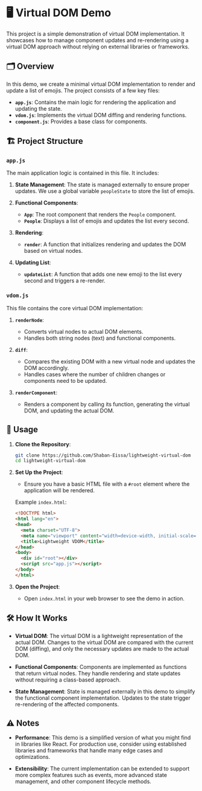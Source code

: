 # 🖥️ Virtual DOM Demo

This project is a simple demonstration of virtual DOM implementation. It showcases how to manage component updates and re-rendering using a virtual DOM approach without relying on external libraries or frameworks.

## 🗂️ Overview

In this demo, we create a minimal virtual DOM implementation to render and update a list of emojis. The project consists of a few key files:

* **`app.js`**: Contains the main logic for rendering the application and updating the state.
* **`vdom.js`**: Implements the virtual DOM diffing and rendering functions.
* **`component.js`**: Provides a base class for components.

## 🏗️ Project Structure

### `app.js`

The main application logic is contained in this file. It includes:

1. **State Management**: The state is managed externally to ensure proper updates. We use a global variable `peopleState` to store the list of emojis.
    
2. **Functional Components**:
    
    * **`App`**: The root component that renders the `People` component.
    * **`People`**: Displays a list of emojis and updates the list every second.
3. **Rendering**:
    
    * **`render`**: A function that initializes rendering and updates the DOM based on virtual nodes.
4. **Updating List**:
    
    * **`updateList`**: A function that adds one new emoji to the list every second and triggers a re-render.

### `vdom.js`

This file contains the core virtual DOM implementation:

1. **`renderNode`**:
    
    * Converts virtual nodes to actual DOM elements.
    * Handles both string nodes (text) and functional components.
2. **`diff`**:
    
    * Compares the existing DOM with a new virtual node and updates the DOM accordingly.
    * Handles cases where the number of children changes or components need to be updated.
3. **`renderComponent`**:
    
    * Renders a component by calling its function, generating the virtual DOM, and updating the actual DOM.


## 🚀 Usage

1. **Clone the Repository**:
    
    ```bash
    git clone https://github.com/Shaban-Eissa/lightweight-virtual-dom
    cd lightweight-virtual-dom
    ```
    
2. **Set Up the Project**:
    
    * Ensure you have a basic HTML file with a `#root` element where the application will be rendered.
    
    Example `index.html`:
    
    ```html
    <!DOCTYPE html>
    <html lang="en">
    <head>
      <meta charset="UTF-8">
      <meta name="viewport" content="width=device-width, initial-scale=1.0">
      <title>Lightweight VDOM</title>
    </head>
    <body>
      <div id="root"></div>
      <script src="app.js"></script>
    </body>
    </html>
    ```
    
3. **Open the Project**:
    
    * Open `index.html` in your web browser to see the demo in action.

## 🛠️ How It Works

* **Virtual DOM**: The virtual DOM is a lightweight representation of the actual DOM. Changes to the virtual DOM are compared with the current DOM (diffing), and only the necessary updates are made to the actual DOM.
    
* **Functional Components**: Components are implemented as functions that return virtual nodes. They handle rendering and state updates without requiring a class-based approach.
    
* **State Management**: State is managed externally in this demo to simplify the functional component implementation. Updates to the state trigger re-rendering of the affected components.
    

## ⚠️ Notes

* **Performance**: This demo is a simplified version of what you might find in libraries like React. For production use, consider using established libraries and frameworks that handle many edge cases and optimizations.
    
* **Extensibility**: The current implementation can be extended to support more complex features such as events, more advanced state management, and other component lifecycle methods.
    
